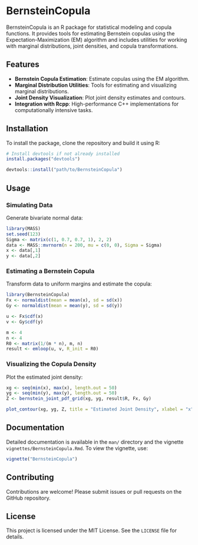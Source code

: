 # BernsteinCopula

BernsteinCopula is an R package for statistical modeling and copula functions. It provides tools for estimating Bernstein copulas using the Expectation-Maximization (EM) algorithm and includes utilities for working with marginal distributions, joint densities, and copula transformations.

## Features

- **Bernstein Copula Estimation**: Estimate copulas using the EM algorithm.
- **Marginal Distribution Utilities**: Tools for estimating and visualizing marginal distributions.
- **Joint Density Visualization**: Plot joint density estimates and contours.
- **Integration with Rcpp**: High-performance C++ implementations for computationally intensive tasks.

## Installation

To install the package, clone the repository and build it using R:

```R
# Install devtools if not already installed
install.packages("devtools")

devtools::install("path/to/BernsteinCopula")
```

## Usage

### Simulating Data

Generate bivariate normal data:

```R
library(MASS)
set.seed(123)
Sigma <- matrix(c(1, 0.7, 0.7, 1), 2, 2)
data <- MASS::mvrnorm(n = 200, mu = c(0, 0), Sigma = Sigma)
x <- data[,1]
y <- data[,2]
```

### Estimating a Bernstein Copula

Transform data to uniform margins and estimate the copula:

```R
library(BernsteinCopula)
Fx <- normaldist(mean = mean(x), sd = sd(x))
Gy <- normaldist(mean = mean(y), sd = sd(y))

u <- Fx$cdf(x)
v <- Gy$cdf(y)

m <- 4
n <- 4
R0 <- matrix(1/(m * n), m, n)
result <- emloop(u, v, R_init = R0)
```

### Visualizing the Copula Density

Plot the estimated joint density:

```R
xg <- seq(min(x), max(x), length.out = 50)
yg <- seq(min(y), max(y), length.out = 50)
Z <- bernstein_joint_pdf_grid(xg, yg, result$R, Fx, Gy)

plot_contour(xg, yg, Z, title = "Estimated Joint Density", xlabel = "x", ylabel = "y")
```

## Documentation

Detailed documentation is available in the `man/` directory and the vignette `vignettes/BernsteinCopula.Rmd`. To view the vignette, use:

```R
vignette("BernsteinCopula")
```

## Contributing

Contributions are welcome! Please submit issues or pull requests on the GitHub repository.

## License

This project is licensed under the MIT License. See the `LICENSE` file for details.